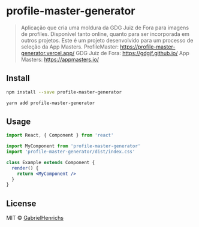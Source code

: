 # profile-master-generator

> Aplicação que cria uma moldura da GDG Juiz de Fora para imagens de profiles.
> Disponível tanto online, quanto para ser incorporada em outros projetos.
> Este é um projeto desenvolvido para um processo de seleção da App Masters.
> ProfileMaster: https://profile-master-generator.vercel.app/
> GDG Juiz de Fora: https://gdgjf.github.io/
> App Masters: https://appmasters.io/

## Install

```bash
npm install --save profile-master-generator

yarn add profile-master-generator
```

## Usage

```jsx
import React, { Component } from 'react'

import MyComponent from 'profile-master-generator'
import 'profile-master-generator/dist/index.css'

class Example extends Component {
  render() {
    return <MyComponent />
  }
}
```

## License

MIT © [GabrielHenrichs](https://github.com/GabrielHenrichs)
